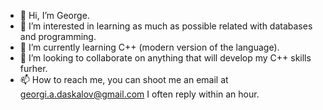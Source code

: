 - 👋 Hi, I’m George.
- 👀 I’m interested in learning as much as possible related with databases and programming.
- 🌱 I’m currently learning C++ (modern version of the language).
- 💞️ I’m looking to collaborate on anything that will develop my C++ skills furher.
- 📫 How to reach me, you can shoot me an email at georgi.a.daskalov@gmail.com I often reply within an hour.

<!---
DaskalovBG/DaskalovBG is a ✨ special ✨ repository because its `README.md` (this file) appears on your GitHub profile.
You can click the Preview link to take a look at your changes.
--->
